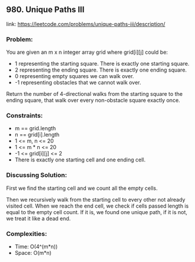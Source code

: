 ## 980. Unique Paths III

link: https://leetcode.com/problems/unique-paths-iii/description/

### Problem:

You are given an m x n integer array grid where grid[i][j] could be:

- 1 representing the starting square. There is exactly one starting square.
- 2 representing the ending square. There is exactly one ending square.
- 0 representing empty squares we can walk over.
- -1 representing obstacles that we cannot walk over.

Return the number of 4-directional walks from the starting square to the ending square, that walk over every non-obstacle square exactly once.

### Constraints:

- m == grid.length
- n == grid[i].length
- 1 <= m, n <= 20
- 1 <= m * n <= 20
- -1 <= grid[i][j] <= 2
- There is exactly one starting cell and one ending cell.

### Discussing Solution:

First we find the starting cell and we count all the empty
cells.

Then we recursively walk from the starting cell to every other
not already visited cell. When we reach the end cell, we check
if cells passed length is equal to the empty cell count. If it is,
we found one unique path, if it is not, we treat it like a dead end.


### Complexities:

- Time: O(4^(m*n))
- Space: O(m*n)